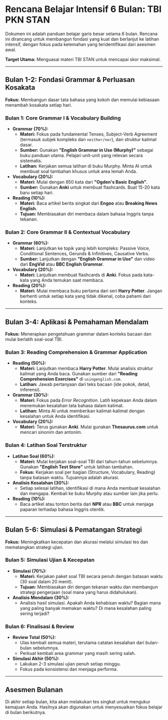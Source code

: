 # Rencana Belajar Intensif 6 Bulan: TBI PKN STAN

Dokumen ini adalah panduan belajar garis besar selama 6 bulan. Rencana ini dirancang untuk membangun fondasi yang kuat dan berlanjut ke latihan intensif, dengan fokus pada kelemahan yang teridentifikasi dari asesmen awal.

**Target Utama:** Menguasai materi TBI STAN untuk mencapai skor maksimal.

--- 

## **Bulan 1-2: Fondasi Grammar & Perluasan Kosakata**

**Fokus:** Membangun dasar tata bahasa yang kokoh dan memulai kebiasaan menambah kosakata setiap hari.

### **Bulan 1: Core Grammar I & Vocabulary Building**

*   **Grammar (70%):**
    *   **Materi:** Fokus pada fundamental Tenses, Subject-Verb Agreement (termasuk subjek kompleks dan `neither/nor`), dan struktur kalimat dasar.
    *   **Sumber:** Gunakan **"English Grammar in Use (Murphy)"** sebagai buku panduan utama. Pelajari unit-unit yang relevan secara sistematis.
    *   **Latihan:** Kerjakan semua latihan di buku Murphy. Minta AI untuk membuat soal tambahan khusus untuk area lemah Anda.
*   **Vocabulary (20%):**
    *   **Materi:** Mulai dengan 850 kata dari **"Ogden's Basic English"**.
    *   **Sumber:** Gunakan **Anki** untuk membuat flashcards. Buat 15-20 kata baru setiap hari.
*   **Reading (10%):**
    *   **Materi:** Baca artikel berita singkat dari **Engoo** atau **Breaking News English**.
    *   **Tujuan:** Membiasakan diri membaca dalam bahasa Inggris tanpa tekanan.

### **Bulan 2: Core Grammar II & Contextual Vocabulary**

*   **Grammar (60%):**
    *   **Materi:** Lanjutkan ke topik yang lebih kompleks: Passive Voice, Conditional Sentences, Gerunds & Infinitives, Causative Verbs.
    *   **Sumber:** Lanjutkan dengan **"English Grammar in Use"** dan video dari **EngVid** atau **BBC English Grammar**.
*   **Vocabulary (20%):**
    *   **Materi:** Lanjutkan membuat flashcards di **Anki**. Fokus pada kata-kata yang Anda temukan saat membaca.
*   **Reading (20%):**
    *   **Materi:** Mulai membaca buku pertama dari seri **Harry Potter**. Jangan berhenti untuk setiap kata yang tidak dikenal, coba pahami dari konteks.

--- 

## **Bulan 3-4: Aplikasi & Pemahaman Mendalam**

**Fokus:** Menerapkan pengetahuan grammar dalam konteks bacaan dan mulai berlatih soal-soal TBI.

### **Bulan 3: Reading Comprehension & Grammar Application**

*   **Reading (50%):**
    *   **Materi:** Lanjutkan membaca **Harry Potter**. Mulai analisis struktur kalimat yang Anda baca. Gunakan sumber dari **"Reading Comprehension Exercises"** di `usingenglish.com`.
    *   **Latihan:** Jawab pertanyaan dari teks bacaan (ide pokok, detail, inferensi).
*   **Grammar (30%):**
    *   **Materi:** Fokus pada *Error Recognition*. Latih kepekaan Anda dalam menemukan kesalahan tata bahasa dalam kalimat.
    *   **Latihan:** Minta AI untuk memberikan kalimat-kalimat dengan kesalahan untuk Anda identifikasi.
*   **Vocabulary (20%):**
    *   **Materi:** Terus gunakan **Anki**. Mulai gunakan **Thesaurus.com** untuk mencari sinonim dan antonim.

### **Bulan 4: Latihan Soal Terstruktur**

*   **Latihan Soal (60%):**
    *   **Materi:** Mulai kerjakan soal-soal TBI dari tahun-tahun sebelumnya. Gunakan **"English Test Store"** untuk latihan tambahan.
    *   **Fokus:** Kerjakan soal per bagian (Structure, Vocabulary, Reading) tanpa batasan waktu. Tujuannya adalah akurasi.
*   **Analisis Kesalahan (30%):**
    *   Setiap selesai latihan, identifikasi di mana Anda membuat kesalahan dan mengapa. Kembali ke buku Murphy atau sumber lain jika perlu.
*   **Reading (10%):**
    *   Baca artikel atau tonton berita dari **NPR** atau **BBC** untuk menjaga paparan terhadap bahasa Inggris otentik.

--- 

## **Bulan 5-6: Simulasi & Pematangan Strategi**

**Fokus:** Meningkatkan kecepatan dan akurasi melalui simulasi tes dan mematangkan strategi ujian.

### **Bulan 5: Simulasi Ujian & Kecepatan**

*   **Simulasi (70%):**
    *   **Materi:** Kerjakan paket soal TBI secara penuh dengan batasan waktu (30 soal dalam 20 menit).
    *   **Tujuan:** Membiasakan diri dengan tekanan waktu dan membangun strategi pengerjaan (soal mana yang harus didahulukan).
*   **Analisis Mendalam (30%):**
    *   Analisis hasil simulasi. Apakah Anda kehabisan waktu? Bagian mana yang paling banyak memakan waktu? Di mana kesalahan paling sering terjadi?

### **Bulan 6: Finalisasi & Review**

*   **Review Total (50%):**
    *   Ulas kembali semua materi, terutama catatan kesalahan dari bulan-bulan sebelumnya.
    *   Perkuat kembali area grammar yang masih sering salah.
*   **Simulasi Akhir (50%):**
    *   Lakukan 2-3 simulasi ujian penuh setiap minggu.
    *   Fokus pada konsistensi dan menjaga performa.

--- 

## **Asesmen Bulanan**

Di akhir setiap bulan, kita akan melakukan tes singkat untuk mengukur kemajuan Anda. Hasilnya akan digunakan untuk menyesuaikan fokus belajar di bulan berikutnya.
